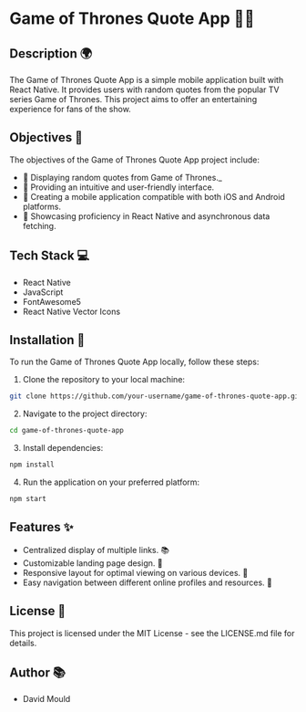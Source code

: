 # Game of Thrones Quote App 🐉👑

## Description 🌍
The Game of Thrones Quote App is a simple mobile application built with React Native. It provides users with random quotes from the popular TV series Game of Thrones. This project aims to offer an entertaining experience for fans of the show.


## Objectives 🎯

The objectives of the Game of Thrones Quote App project include:

- 🐉 Displaying random quotes from Game of Thrones._
- 👑 Providing an intuitive and user-friendly interface.
- 📱 Creating a mobile application compatible with both iOS and Android platforms.
- 🚀 Showcasing proficiency in React Native and asynchronous data fetching.

## Tech Stack 💻

- React Native
- JavaScript
- FontAwesome5
- React Native Vector Icons

## Installation 🔧

To run the Game of Thrones Quote App locally, follow these steps:

1. Clone the repository to your local machine:

```bash
git clone https://github.com/your-username/game-of-thrones-quote-app.git
```

2. Navigate to the project directory:

```bash
cd game-of-thrones-quote-app
```

3. Install dependencies:
   
```bash
npm install
```

4. Run the application on your preferred platform:

```bash
npm start
```

## Features ✨

- Centralized display of multiple links. 📚
- Customizable landing page design. 🎨
- Responsive layout for optimal viewing on various devices. 📱
- Easy navigation between different online profiles and resources. 🔗

## License 📝

This project is licensed under the MIT License - see the LICENSE.md file for details.

## Author 📚

- David Mould

